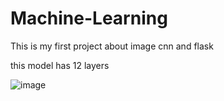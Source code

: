 # Machine-Learning
This is my first project about image cnn and flask 

this model has 12 layers



![image](https://user-images.githubusercontent.com/71600526/208656975-3c5cfe9e-eb32-49eb-8d56-c04f04f8be58.png)

